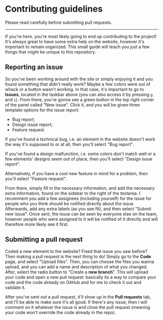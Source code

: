 # Contributing guidelines
Please read carefully before submitting pull requests.

---


If you're here, you're most likely going to end up contributing to the project! It's always great to have some extra help on the website, however it's important to remain organized. This small guide will teach you just a few things that might be unique to this repository.

## Reporting an issue
So you've been working around with the site or simply enjoying it and you found something that didn't really work? Maybe a few colors were out of whack or a button wasn't working. In that case, it's important to go to **Issues**, located in the taskbar above (you can also access it by pressing ```g``` and ```i```). From there, you're gonna see a green button in the top right corner of the panel called "New issue". Click it, and you will be given three template options for the issue report:
 - Bug report;
 - Design issue report;
 - Feature request.

If you've found a technical bug, i.e. an element in the website doesn't work the way it's supposed to or at all, then you'll select "Bug report".

If you've found a design malfunction, i.e. some colors don't match well or a few elements' designs seem out of place, then you'll select "Design issue report".

Alternatively, if you have a cool new feature in mind for a problem, then you'll select "Feature request".

From there, simply fill in the necessary information, and add the necessary extra information, found on the sidebar to the right of the textarea. I recomment you add a few assignees (including yourself) for the issue for people who you think should be notified directly about the issue. Afterwards, add any extra labels (as you see fit), and then select "Submit new issue". Once sent, the issue can be seen by everyone else on the team, however people who were assigned to it will be notified of it directly and will therefore more likely see it first.

## Submitting a pull request
Coded a new element to the website? Fixed that issue you saw before? Then making a pull request is the next thing to do! 
Simply go to the **Code** page, and select "Upload files". Then, you can choose the files you wanna upload, and you can add a name and description of what you changed. After, select the radio button to "Create a **new branch**". This will upload your code and open a new pull request: basically its a way to compare your code and the code already on GitHub and for me to check it out and validate it.

After you've sent out a pull request, it'll show up in the **Pull requests** tab, and I'll be able to make sure it's all good. If there's any issue, then I will comment on it whatever the issue is and close the pull request (meaning your code won't override the code already in the repo).
